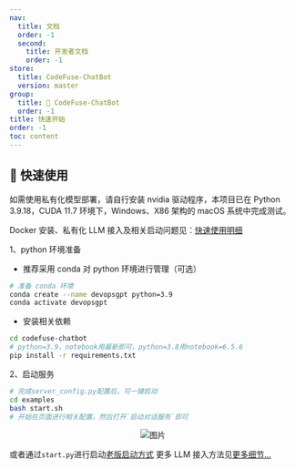 ```yaml
---
nav:
  title: 文档
  order: -1
  second:
    title: 开发者文档
    order: -1
store:
  title: CodeFuse-ChatBot
  version: master
group:
  title: 🌱 CodeFuse-ChatBot
  order: -1
title: 快速开始
order: -1
toc: content
---
```


## 🚀 快速使用

如需使用私有化模型部署，请自行安装 nvidia 驱动程序，本项目已在 Python 3.9.18，CUDA 11.7 环境下，Windows、X86 架构的 macOS 系统中完成测试。

Docker 安装、私有化 LLM 接入及相关启动问题见：[快速使用明细](/zh-CN/docs/developer-docs/CodeFuse-ChatBot/master/start-detail)

1、python 环境准备

- 推荐采用 conda 对 python 环境进行管理（可选）

```bash
# 准备 conda 环境
conda create --name devopsgpt python=3.9
conda activate devopsgpt
```

- 安装相关依赖

```bash
cd codefuse-chatbot
# python=3.9，notebook用最新即可，python=3.8用notebook=6.5.6
pip install -r requirements.txt
```

2、启动服务

```bash
# 完成server_config.py配置后，可一键启动
cd examples
bash start.sh
# 开始在页面进行相关配置，然后打开`启动对话服务`即可
```

<div align=center>
  <img src="https://mdn.alipayobjects.com/huamei_bvbxju/afts/img/A*XLHIR7loM2oAAAAAAAAAAAAADlHYAQ/original" alt="图片">
</div>

或者通过`start.py`进行启动[老版启动方式](/zh-CN/docs/developer-docs/CodeFuse-ChatBot/master/start-detail)
更多 LLM 接入方法见[更多细节...](/zh-CN/docs/developer-docs/CodeFuse-ChatBot/master/fastchat)
<br>

